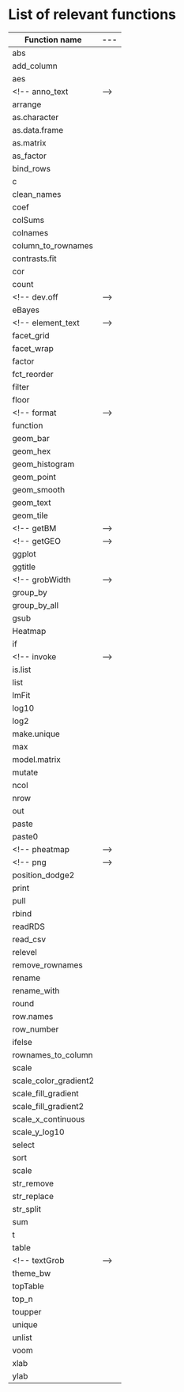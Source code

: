 # List of relevant functions

Function name | ---
 --- | ---
abs |
add_column |
aes |
<!-- anno_text | -->
arrange |
as.character |
as.data.frame |
as.matrix |
as_factor |
bind_rows |
c |
clean_names |
coef |
colSums |
colnames |
column_to_rownames |
contrasts.fit |
cor |
count |
<!-- dev.off | -->
eBayes |
<!-- element_text | -->
facet_grid |
facet_wrap |
factor |
fct_reorder |
filter |
floor |
<!-- format | -->
function |
geom_bar |
geom_hex |
geom_histogram |
geom_point |
geom_smooth |
geom_text |
geom_tile |
<!-- getBM | -->
<!-- getGEO | -->
ggplot |
ggtitle |
<!-- grobWidth | -->
group_by |
group_by_all |
gsub |
Heatmap |
if |
<!-- invoke | -->
is.list |
list |
lmFit |
log10 |
log2 |
make.unique |
max |
model.matrix |
mutate |
ncol |
nrow |
out |
paste |
paste0 |
<!-- pheatmap | -->
<!-- png | -->
position_dodge2 |
print |
pull |
rbind |
readRDS |
read_csv |
relevel |
remove_rownames |
rename |
rename_with |
round |
row.names |
row_number |
ifelse |
rownames_to_column |
scale |
scale_color_gradient2 |
scale_fill_gradient |
scale_fill_gradient2 |
scale_x_continuous |
scale_y_log10 |
select |
sort |
scale |
str_remove |
str_replace |
str_split |
sum |
t |
table |
<!-- textGrob | -->
theme_bw |
topTable |
top_n |
toupper |
unique |
unlist |
voom |
xlab |
ylab |